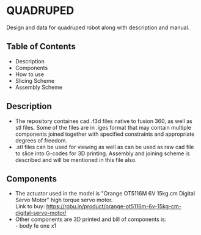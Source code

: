 # QUADRUPED
Design and data for quadruped robot along with description and manual.

## Table of Contents
- Description
- Components
- How to use
- Slicing Scheme
- Assembly Scheme

## Description
- The repository containes cad .f3d files native to fusion 360, as well as stl files. Some of the files are in .iges format that may contain multiple components joined together with specified constraints and appropriate degrees of freedom.
- .stl files can be used for viewing as well as can be used as raw cad file to slice into G-codes for 3D printing. Assembly and joining scheme is described and will be mentioned in this file also.

## Components
- The actuator used in the model is "Orange OT5116M 6V 15kg.cm Digital Servo Motor" high torque servo motor.  
    Link to buy: https://robu.in/product/orange-ot5116m-6v-15kg-cm-digital-servo-motor/
- Other components are 3D printed and bill of components is:  
        - body fe one x1
  
